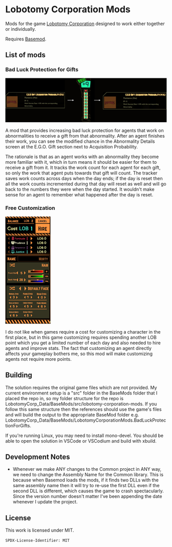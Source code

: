 # Lobotomy Corporation Mods

Mods for the game
[Lobotomy Corporation](https://store.steampowered.com/app/568220/Lobotomy_Corporation__Monster_Management_Simulation/)
designed to work either together or individually.

Requires [Basemod](https://www.nexusmods.com/lobotomycorporation/mods/2).

## List of mods

### Bad Luck Protection for Gifts

![Bad Luck Protection for Gifts example](https://raw.githubusercontent.com/ctristan/lobotomy-corporation-mods/assets/bad-luck-protection.png)

A mod that provides increasing bad luck protection for agents that work on
abnormalities to receive a gift from that abnormality. After an agent finishes
their work, you can see the modified chance in the Abnormality Details screen at
the E.G.O. Gift section next to Acquisition Probability.

The rationale is that as an agent works with an abnormality they become more
familiar with it, which in turn means it should be easier for them to receive a
gift from it. It tracks the work count for each agent for each gift, so only the
work that agent puts towards that gift will count. The tracker saves work counts
across days when the day ends; if the day is reset then all the work counts
incremented during that day will reset as well and will go back to the numbers
they were when the day started. It wouldn't make sense for an agent to remember
what happened after the day is reset.

### Free Customization

![Free Customization example](https://raw.githubusercontent.com/ctristan/lobotomy-corporation-mods/assets/free-customization.png)

I do not like when games require a cost for customizing a character in the first
place, but in this game customizing requires spending another LOB point which
you get a limited number of each day and also needed to hire agents and improve
stats. The fact that customizing an agent directly affects your gameplay bothers
me, so this mod will make customizing agents not require more points.

## Building

The solution requires the original game files which are not provided. My current
environment setup is a "src" folder in the BaseMods folder that I placed the
repo in, so my folder structure for the repo is
LobotomyCorp_Data/BaseMods/src/lobotomy-corporation-mods. If you follow this
same structure then the references should use the game's files and will build
the output to the appropriate BaseMod folder e.g.
LobotomyCorp_Data/BaseMods/LobotomyCorporationMods.BadLuckProtectionForGifts.

If you're running Linux, you may need to install mono-devel. You should be able
to open the solution in VSCode or VSCodium and build with xbuild.

## Development Notes

* Whenever we make ANY changes to the Common project in ANY way, we need to
  change the Assembly Name for the Common library. This is because when Basemod
  loads the mods, if it finds two DLLs with the same assembly name then it will
  try to re-use the first DLL even if the second DLL is different, which causes
  the game to crash spectacularly. Since the version number doesn't matter I've
  been appending the date whenever I update the project.

## License

This work is licensed under MIT.

`SPDX-License-Identifier: MIT`
